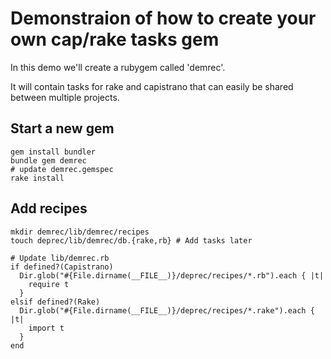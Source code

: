Demonstraion of how to create your own cap/rake tasks gem 
=========================================================

In this demo we'll create a rubygem called 'demrec'. 

It will contain tasks for rake and capistrano that can easily be
shared between multiple projects.

Start a new gem
---------------

    gem install bundler
    bundle gem demrec
    # update demrec.gemspec
    rake install


Add recipes
-----------

    mkdir demrec/lib/demrec/recipes
    touch deprec/lib/demrec/db.{rake,rb} # Add tasks later

    # Update lib/demrec.rb
    if defined?(Capistrano)
      Dir.glob("#{File.dirname(__FILE__)}/deprec/recipes/*.rb").each { |t| 
        require t 
      }
    elsif defined?(Rake)
      Dir.glob("#{File.dirname(__FILE__)}/deprec/recipes/*.rake").each { |t| 
        import t 
      }
    end
